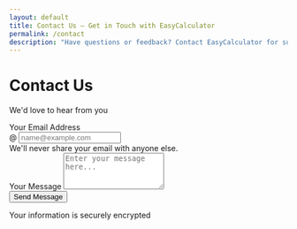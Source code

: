 ```yaml
---
layout: default
title: Contact Us – Get in Touch with EasyCalculator
permalink: /contact
description: "Have questions or feedback? Contact EasyCalculator for support, suggestions, or inquiries. We're here to help you with our 500+ online calculators. Reach out today!"
---
```

<div class="container py-5">
        <div class="row justify-content-center">
            <div class="col-md-8 col-lg-6">
                <div class="card shadow-lg border-0 rounded-4">
                    <div class="card-header bg-primary text-white rounded-top-4 py-4">
                        <div class="d-flex align-items-center"> 
                            <div>
                                <h1 class="mb-0 gap-2"><i class="fa-solid fa-envelope "></i> Contact Us</h1>
                                <p class="mb-0">We'd love to hear from you</p>
                            </div>
                        </div>
                    </div>
  <div class="card-body p-4 p-md-2">
     <form action="https://formspree.io/f/xovwngkk" method="POST">
        <div class="mb-4">
           <label for="email" class="form-label fw-bold text-primary">Your Email Address </label>
              <div class="input-group">
                <span class="input-group-text bg-light text-muted">@</span>
                <input  type="email" name="email" id="email"  class="form-control form-control-lg"  placeholder="name@example.com" required >
                  </div>
 <div class="form-text text-muted">We'll never share your email with anyone else.</div>
                            </div>
                     <div class="mb-2">
                        <label for="message" class="form-label fw-bold text-primary"><i class="fa-regular fa-message"></i> Your Message </label>
                         <textarea  name="message" id="message" class="form-control form-control-lg" rows="4"  placeholder="Enter your message here..." required></textarea>
                            </div>
  <div class="d-grid mt-5">
                          <button type="submit" class="btn btn-primary btn-lg rounded-pill py-3 fw-bold"><i class="fa-solid fa-paper-plane"></i> Send Message </button>
                            </div>
                        </form>
                    </div> 
                    <div class="card-footer bg-light rounded-bottom-4 py-3 text-center">
                        <p class="mb-0 text-muted"><i class="fa-solid fa-user-lock"></i> Your information is securely encrypted </p>
                    </div>
                </div>
            </div>
        </div>
    </div>

